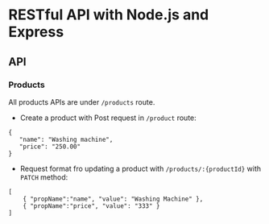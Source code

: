 # RESTful API with Node.js and Express


## API

### Products
All products APIs are under `/products` route.

* Create a product with Post request in `/product` route:
 ```
{
	"name": "Washing machine",
	"price": "250.00"
}
```

* Request format fro updating a product with `/products/:{productId}` with `PATCH` method:
```
[
    { "propName":"name", "value": "Washing Machine" },
    { "propName":"price", "value": "333" }
]
```